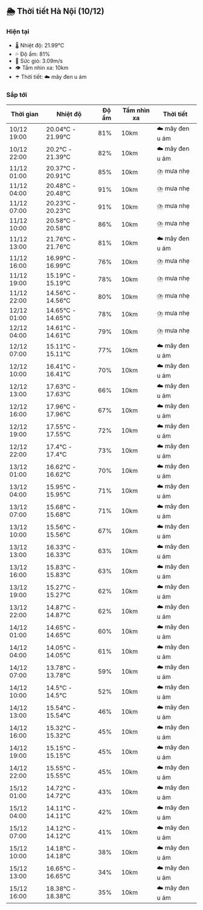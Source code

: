 ## 🌦️ Thời tiết Hà Nội (10/12)

### Hiện tại

- 🌡️ Nhiệt độ: 21.99℃
- 💦 Độ ẩm: 81%
- 💨 Sức gió: 3.09m/s
- 👁️ Tầm nhìn xa: 10km
- ☂️ Thời tiết: ☁️ mây đen u ám

### Sắp tới

| Thời gian | Nhiệt độ | Độ ẩm | Tầm nhìn xa | Thời tiết |
| --- | --- | --- | --- | --- |
| 10/12 19:00 | 20.04℃ - 21.99℃ | 81% | 10km | ☁️ mây đen u ám |
| 10/12 22:00 | 20.2℃ - 21.39℃ | 82% | 10km | ☁️ mây đen u ám |
| 11/12 01:00 | 20.37℃ - 20.91℃ | 85% | 10km | ⛈️ mưa nhẹ |
| 11/12 04:00 | 20.48℃ - 20.48℃ | 91% | 10km | ⛈️ mưa nhẹ |
| 11/12 07:00 | 20.23℃ - 20.23℃ | 91% | 10km | ⛈️ mưa nhẹ |
| 11/12 10:00 | 20.58℃ - 20.58℃ | 86% | 10km | ⛈️ mưa nhẹ |
| 11/12 13:00 | 21.76℃ - 21.76℃ | 81% | 10km | ☁️ mây đen u ám |
| 11/12 16:00 | 16.99℃ - 16.99℃ | 76% | 10km | ⛈️ mưa nhẹ |
| 11/12 19:00 | 15.19℃ - 15.19℃ | 78% | 10km | ⛈️ mưa nhẹ |
| 11/12 22:00 | 14.56℃ - 14.56℃ | 80% | 10km | ⛈️ mưa nhẹ |
| 12/12 01:00 | 14.65℃ - 14.65℃ | 78% | 10km | ⛈️ mưa nhẹ |
| 12/12 04:00 | 14.61℃ - 14.61℃ | 79% | 10km | ⛈️ mưa nhẹ |
| 12/12 07:00 | 15.11℃ - 15.11℃ | 77% | 10km | ☁️ mây đen u ám |
| 12/12 10:00 | 16.41℃ - 16.41℃ | 70% | 10km | ☁️ mây đen u ám |
| 12/12 13:00 | 17.63℃ - 17.63℃ | 66% | 10km | ☁️ mây đen u ám |
| 12/12 16:00 | 17.96℃ - 17.96℃ | 67% | 10km | ☁️ mây đen u ám |
| 12/12 19:00 | 17.55℃ - 17.55℃ | 72% | 10km | ☁️ mây đen u ám |
| 12/12 22:00 | 17.4℃ - 17.4℃ | 73% | 10km | ☁️ mây đen u ám |
| 13/12 01:00 | 16.62℃ - 16.62℃ | 70% | 10km | ☁️ mây đen u ám |
| 13/12 04:00 | 15.95℃ - 15.95℃ | 71% | 10km | ☁️ mây đen u ám |
| 13/12 07:00 | 15.68℃ - 15.68℃ | 71% | 10km | ☁️ mây đen u ám |
| 13/12 10:00 | 15.56℃ - 15.56℃ | 67% | 10km | ☁️ mây đen u ám |
| 13/12 13:00 | 16.33℃ - 16.33℃ | 63% | 10km | ☁️ mây đen u ám |
| 13/12 16:00 | 15.83℃ - 15.83℃ | 63% | 10km | ☁️ mây đen u ám |
| 13/12 19:00 | 15.27℃ - 15.27℃ | 62% | 10km | ☁️ mây đen u ám |
| 13/12 22:00 | 14.87℃ - 14.87℃ | 62% | 10km | ☁️ mây đen u ám |
| 14/12 01:00 | 14.65℃ - 14.65℃ | 60% | 10km | ☁️ mây đen u ám |
| 14/12 04:00 | 14.05℃ - 14.05℃ | 61% | 10km | ☁️ mây đen u ám |
| 14/12 07:00 | 13.78℃ - 13.78℃ | 59% | 10km | ☁️ mây đen u ám |
| 14/12 10:00 | 14.5℃ - 14.5℃ | 52% | 10km | ☁️ mây đen u ám |
| 14/12 13:00 | 15.54℃ - 15.54℃ | 46% | 10km | ☁️ mây đen u ám |
| 14/12 16:00 | 15.32℃ - 15.32℃ | 45% | 10km | ☁️ mây đen u ám |
| 14/12 19:00 | 15.15℃ - 15.15℃ | 45% | 10km | ☁️ mây đen u ám |
| 14/12 22:00 | 15.55℃ - 15.55℃ | 45% | 10km | ☁️ mây đen u ám |
| 15/12 01:00 | 14.72℃ - 14.72℃ | 43% | 10km | ☁️ mây đen u ám |
| 15/12 04:00 | 14.11℃ - 14.11℃ | 42% | 10km | ☁️ mây đen u ám |
| 15/12 07:00 | 14.12℃ - 14.12℃ | 41% | 10km | ☁️ mây đen u ám |
| 15/12 10:00 | 14.18℃ - 14.18℃ | 38% | 10km | ☁️ mây đen u ám |
| 15/12 13:00 | 16.65℃ - 16.65℃ | 34% | 10km | ☁️ mây đen u ám |
| 15/12 16:00 | 18.38℃ - 18.38℃ | 35% | 10km | ☁️ mây đen u ám |
